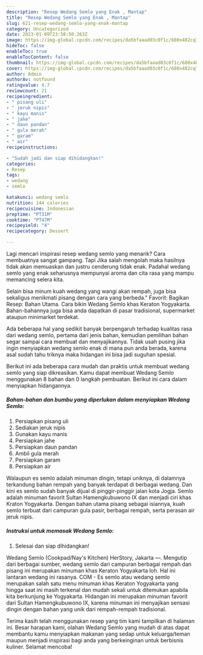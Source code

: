 ```yaml
---
description: "Resep Wedang Semlo yang Enak , Mantap"
title: "Resep Wedang Semlo yang Enak , Mantap"
slug: 621-resep-wedang-semlo-yang-enak-mantap
category: Uncategorized
date: 2023-01-09T23:58:50.263Z
image: https://img-global.cpcdn.com/recipes/da5bfaaad03c0f1c/680x482cq70/wedang-semlo-foto-resep-utama.jpg
hideToc: false
enableToc: true
enableTocContent: false
thumbnail: https://img-global.cpcdn.com/recipes/da5bfaaad03c0f1c/680x482cq70/wedang-semlo-foto-resep-utama.jpg
cover: https://img-global.cpcdn.com/recipes/da5bfaaad03c0f1c/680x482cq70/wedang-semlo-foto-resep-utama.jpg
author: Admin
authorAv: notfound
ratingvalue: 4.7
reviewcount: 21
recipeingredient:
- " pisang uli"
- " jeruk nipis"
- " kayu manis"
- " jahe"
- " daun pandan"
- " gula merah"
- " garam"
- " air"
recipeinstructions:

- "Sudah jadi dan siap dihidangkan!"
categories:
- Resep
tags:
- wedang
- semlo

katakunci: wedang semlo 
nutrition: 144 calories
recipecuisine: Indonesian
preptime: "PT31M"
cooktime: "PT47M"
recipeyield: "4"
recipecategory: Dessert

---
```



Lagi mencari inspirasi resep wedang semlo yang menarik? Cara membuatnya sangat gampang. Tapi Jika salah mengolah maka hasilnya tidak akan memuaskan dan justru cenderung tidak enak. Padahal wedang semlo yang enak seharusnya mempunyai aroma dan cita rasa yang mampu memancing selera kita.


Selain bisa minum kuah wedang yang wangi akan rempah, juga bisa sekaligus menikmati pisang dengan cara yang berbeda.&#34; Favorit: Bagikan Resep: Bahan Utama. Cara bikin Wedang Semlo khas Keraton Yogyakarta. Bahan-bahannya juga bisa anda dapatkan di pasar tradisional, supermarket ataupun minimarket terdekat.

Ada beberapa hal yang sedikit banyak berpengaruh terhadap kualitas rasa dari wedang semlo, pertama dari jenis bahan, kemudian pemilihan bahan segar sampai cara membuat dan menyajikannya. Tidak usah pusing jika ingin menyiapkan wedang semlo enak di mana pun anda berada, karena asal sudah tahu triknya maka hidangan ini bisa jadi suguhan spesial.


Berikut ini ada beberapa cara mudah dan praktis untuk membuat wedang semlo yang siap dikreasikan. Kamu dapat membuat Wedang Semlo menggunakan 8 bahan dan 0 langkah pembuatan. Berikut ini cara dalam menyiapkan hidangannya.

<!--inarticleads1-->

##### Bahan-bahan dan bumbu yang diperlukan dalam menyiapkan Wedang Semlo:

1. Persiapkan  pisang uli
1. Sediakan  jeruk nipis
1. Gunakan  kayu manis
1. Persiapkan  jahe
1. Persiapkan  daun pandan
1. Ambil  gula merah
1. Persiapkan  garam
1. Persiapkan  air


Walaupun es semlo adalah minuman dingin, tetapi uniknya, di dalamnya terkandung bahan rempah yang banyak terdapat di berbagai wedang. Dan kini es semlo sudah banyak dijual di pinggir-pinggir jalan kota Jogja. Semlo adalah minuman favorit Sultan Hamengkubuwono IX dan menjadi ciri khas Kraton Yogyakarta. Dengan bahan utama pisang sebagai isiannya, kuah semlo terbuat dari campuran gula pasir, berbagai rempah, serta perasan air jeruk nipis. 

<!--inarticleads2-->

##### Instruksi untuk memasak Wedang Semlo:


1. Selesai dan siap dihidangkan!

Wedang Semlo (Cookpad/Nay&#39;s Kitchen) HerStory, Jakarta —. Mengutip dari berbagai sumber, wedang semlo dari campuran berbagai rempah dan pisang ini merupakan minuman khas Keraton Yogyakarta loh. Hal ini lantaran wedang ini rasanya. COM - Es semlo atau wedang semlo merupakan salah satu menu minuman khas Keraton Yogyakarta yang hingga saat ini masih terkenal dan mudah sekali untuk ditemukan apabila kita berkunjung ke Yogyakarta. Hidangan ini merupakan minuman favorit dari Sultan Hamengkubuwono IX, karena minuman ini menyajikan sensasi dingin dengan bahan yang unik dari rempah-rempah tradisional. 

Terima kasih telah menggunakan resep yang tim kami tampilkan di halaman ini. Besar harapan kami, olahan Wedang Semlo yang mudah di atas dapat membantu kamu menyiapkan makanan yang sedap untuk keluarga/teman maupun menjadi inspirasi bagi anda yang berkeinginan untuk berbisnis kuliner. Selamat mencoba!
